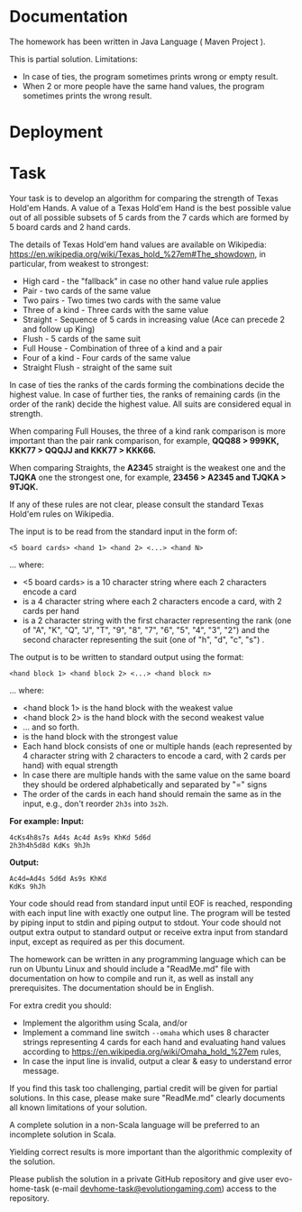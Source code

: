 # Documentation
The homework has been written in Java Language ( Maven Project ). 

This is partial solution. Limitations:
  * In case of ties, the program sometimes prints wrong or empty result.
  * When 2 or more people have the same hand values, the program sometimes prints the wrong result.
  
# Deployment


# Task
Your task is to develop an algorithm for comparing the strength of Texas Hold'em Hands. A value of
a Texas Hold'em Hand is the best possible value out of all possible subsets of 5 cards from the 7
cards which are formed by 5 board cards and 2 hand cards.

The details of Texas Hold'em hand values are available on
Wikipedia: https://en.wikipedia.org/wiki/Texas_hold_%27em#The_showdown, in particular, from
weakest to strongest:

* High card - the "fallback" in case no other hand value rule applies
* Pair - two cards of the same value
* Two pairs - Two times two cards with the same value
* Three of a kind - Three cards with the same value
* Straight - Sequence of 5 cards in increasing value (Ace can precede 2 and follow up King)
* Flush - 5 cards of the same suit
* Full House - Combination of three of a kind and a pair
* Four of a kind - Four cards of the same value
* Straight Flush - straight of the same suit

In case of ties the ranks of the cards forming the combinations decide the highest value. In case of
further ties, the ranks of remaining cards (in the order of the rank) decide the highest value. All suits
are considered equal in strength.

When comparing Full Houses, the three of a kind rank comparison is more important than the pair
rank comparison, for example, 
**QQQ88 > 999KK, KKK77 > QQQJJ and KKK77 > KKK66.**

When comparing Straights, the **A234**5 straight is the weakest one and the **TJQKA** one the strongest
one, for example, 
**23456 > A2345 and TJQKA > 9TJQK.**

If any of these rules are not clear, please consult the standard Texas Hold'em rules on Wikipedia.

The input is to be read from the standard input in the form of:

```
<5 board cards> <hand 1> <hand 2> <...> <hand N>
```
 
... where:

* <5 board cards> is a 10 character string where each 2 characters encode a card
* <hand X> is a 4 character string where each 2 characters encode a card, with 2 cards per hand
* <card> is a 2 character string with the first character representing the rank (one of "A", "K", "Q",
"J", "T", "9", "8", "7", "6", "5", "4", "3", "2") and the second character representing the suit (one of
"h", "d", "c", "s") .
 
The output is to be written to standard output using the format:

```
<hand block 1> <hand block 2> <...> <hand block n>
```
 
... where:
 
* <hand block 1> is the hand block with the weakest value
* <hand block 2> is the hand block with the second weakest value
* ... and so forth.
* <hand block n> is the hand block with the strongest value
* Each hand block consists of one or multiple hands (each represented by 4 character string with 2
characters to encode a card, with 2 cards per hand) with equal strength
* In case there are multiple hands with the same value on the same board they should be ordered
alphabetically and separated by "=" signs
* The order of the cards in each hand should remain the same as in the input, e.g., don't reorder
`2h3s` into `3s2h`.
 
**For example:**
**Input:**
```
4cKs4h8s7s Ad4s Ac4d As9s KhKd 5d6d
2h3h4h5d8d KdKs 9hJh
```

**Output:**
```
Ac4d=Ad4s 5d6d As9s KhKd
KdKs 9hJh
```

Your code should read from standard input until EOF is reached, responding with each input line
with exactly one output line. The program will be tested by piping input to stdin and piping output
to stdout. Your code should not output extra output to standard output or receive extra input from
standard input, except as required as per this document.

The homework can be written in any programming language which can be run on Ubuntu Linux and
should include a "ReadMe.md" file with documentation on how to compile and run it, as well as
install any prerequisites. The documentation should be in English.

For extra credit you should:
* Implement the algorithm using Scala, and/or
* Implement a command line switch `--omaha` which uses 8 character strings representing 4 cards
for each hand and evaluating hand values according
to https://en.wikipedia.org/wiki/Omaha_hold_%27em rules,
* In case the input line is invalid, output a clear & easy to understand error message.

If you find this task too challenging, partial credit will be given for partial solutions. In this case,
please make sure "ReadMe.md" clearly documents all known limitations of your solution.

A complete solution in a non-Scala language will be preferred to an incomplete solution in Scala.

Yielding correct results is more important than the algorithmic complexity of the solution.

Please publish the solution in a private GitHub repository and give user evo-home-task (e-mail devhome-task@evolutiongaming.com) access to the repository.
